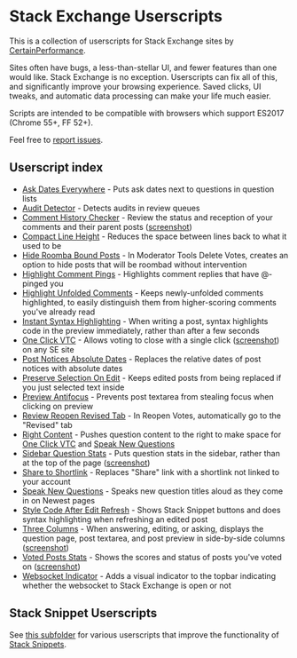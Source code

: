 # Stack Exchange Userscripts

This is a collection of userscripts for Stack Exchange sites by [CertainPerformance](https://stackoverflow.com/users/9515207/certainperformance).

Sites often have bugs, a less-than-stellar UI, and fewer features than one would like. Stack Exchange is no exception. Userscripts can fix all of this, and significantly improve your browsing experience. Saved clicks, UI tweaks, and automatic data processing can make your life much easier.

Scripts are intended to be compatible with browsers which support ES2017 (Chrome 55+, FF 52+).

Feel free to [report issues](https://github.com/CertainPerformance/Stack-Exchange-Userscripts/issues).

## Userscript index

- [Ask Dates Everywhere](https://github.com/CertainPerformance/Stack-Exchange-Userscripts/tree/master/Ask-Dates-Everywhere) - Puts ask dates next to questions in question lists
- [Audit Detector](https://github.com/CertainPerformance/Stack-Exchange-Userscripts/tree/master/Audit-Detector) - Detects audits in review queues
- [Comment History Checker](https://github.com/CertainPerformance/Stack-Exchange-Userscripts/tree/master/Comment-History-Checker) - Review the status and reception of your comments and their parent posts ([screenshot](https://raw.githubusercontent.com/CertainPerformance/Stack-Exchange-Userscripts/master/Comment-History-Checker/userscript-screenshot.png))
- [Compact Line Height](https://github.com/CertainPerformance/Stack-Exchange-Userscripts/tree/master/Compact-Line-Height) - Reduces the space between lines back to what it used to be
- [Hide Roomba Bound Posts](https://github.com/CertainPerformance/Stack-Exchange-Userscripts/tree/master/Hide-Roomba-Bound-Posts) - In Moderator Tools Delete Votes, creates an option to hide posts that will be roombad without intervention
- [Highlight Comment Pings](https://github.com/CertainPerformance/Stack-Exchange-Userscripts/tree/master/Highlight-Comment-Pings) - Highlights comment replies that have @-pinged you
- [Highlight Unfolded Comments](https://github.com/CertainPerformance/Stack-Exchange-Userscripts/tree/master/Highlight-Unfolded-Comments) - Keeps newly-unfolded comments highlighted, to easily distinguish them from higher-scoring comments you've already read
- [Instant Syntax Highlighting](https://github.com/CertainPerformance/Stack-Exchange-Userscripts/tree/master/Instant-Syntax-Highlighting) - When writing a post, syntax highlights code in the preview immediately, rather than after a few seconds
- [One Click VTC](https://github.com/CertainPerformance/Stack-Exchange-Userscripts/tree/master/One-Click-VTC) - Allows voting to close with a single click ([screenshot](https://raw.githubusercontent.com/CertainPerformance/Stack-Exchange-Userscripts/master/One-Click-VTC/userscript-screenshot.png)) on any SE site
- [Post Notices Absolute Dates](https://github.com/CertainPerformance/Stack-Exchange-Userscripts/tree/master/Post-Notices-Absolute-Dates) - Replaces the relative dates of post notices with absolute dates
- [Preserve Selection On Edit](https://github.com/CertainPerformance/Stack-Exchange-Userscripts/tree/master/Preserve-Selection-On-Edit) - Keeps edited posts from being replaced if you just selected text inside
- [Preview Antifocus](https://github.com/CertainPerformance/Stack-Exchange-Userscripts/tree/master/Preview-Antifocus) - Prevents post textarea from stealing focus when clicking on preview
- [Review Reopen Revised Tab](https://github.com/CertainPerformance/Stack-Exchange-Userscripts/tree/master/Review-Reopen-Revised-Tab) - In Reopen Votes, automatically go to the "Revised" tab
- [Right Content](https://github.com/CertainPerformance/Stack-Exchange-Userscripts/tree/master/Right-Content) - Pushes question content to the right to make space for [One Click VTC](https://github.com/CertainPerformance/Stack-Exchange-Userscripts/tree/master/One-Click-VTC) and [Speak New Questions](https://github.com/CertainPerformance/Stack-Exchange-Userscripts/tree/master/Speak-New-Questions)
- [Sidebar Question Stats](https://github.com/CertainPerformance/Stack-Exchange-Userscripts/tree/master/Sidebar-Question-Stats) - Puts question stats in the sidebar, rather than at the top of the page ([screenshot](https://raw.githubusercontent.com/CertainPerformance/Stack-Exchange-Userscripts/master/Sidebar-Question-Stats/userscript-screenshot.png))
- [Share to Shortlink](https://github.com/CertainPerformance/Stack-Exchange-Userscripts/tree/master/Share-To-Shortlink) - Replaces "Share" link with a shortlink not linked to your account
- [Speak New Questions](https://github.com/CertainPerformance/Stack-Exchange-Userscripts/tree/master/Speak-New-Questions) - Speaks new question titles aloud as they come in on Newest pages
- [Style Code After Edit Refresh](https://github.com/CertainPerformance/Stack-Exchange-Userscripts/tree/master/Style-Code-After-Edit-Refresh) - Shows Stack Snippet buttons and does syntax highlighting when refreshing an edited post
- [Three Columns](https://github.com/CertainPerformance/Stack-Exchange-Userscripts/tree/master/Three-Columns) - When answering, editing, or asking, displays the question page, post textarea, and post preview in side-by-side columns ([screenshot](https://raw.githubusercontent.com/CertainPerformance/Stack-Exchange-Userscripts/master/Three-Columns/userscript-screenshot.png))
- [Voted Posts Stats](https://github.com/CertainPerformance/Stack-Exchange-Userscripts/tree/master/Voted-Posts-Stats) - Shows the scores and status of posts you've voted on ([screenshot](https://raw.githubusercontent.com/CertainPerformance/Stack-Exchange-Userscripts/master/Voted-Posts-Stats/userscript-screenshot.png))
- [Websocket Indicator](https://github.com/CertainPerformance/Stack-Exchange-Userscripts/tree/master/Websocket-Indicator) - Adds a visual indicator to the topbar indicating whether the websocket to Stack Exchange is open or not

## Stack Snippet Userscripts

See [this subfolder](https://github.com/CertainPerformance/Stack-Exchange-Userscripts/tree/master/Stack-Snippet-Userscripts) for various userscripts that improve the functionality of [Stack Snippets](https://stackoverflow.blog/2014/09/16/introducing-runnable-javascript-css-and-html-code-snippets/).
